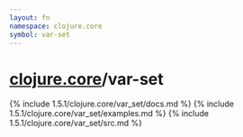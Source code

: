```yaml
---
layout: fn
namespace: clojure.core
symbol: var-set
---
```


# [clojure.core](../)/var-set

{% include 1.5.1/clojure.core/var_set/docs.md %}
{% include 1.5.1/clojure.core/var_set/examples.md %}
{% include 1.5.1/clojure.core/var_set/src.md %}


